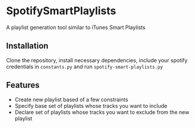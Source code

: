 # SpotifySmartPlaylists
A playlist generation tool similar to iTunes Smart Playlists

## Installation
Clone the repository, install necessary dependencies, include your spotify credentials in `constants.py` and run `spotify-smart-playlists.py`

## Features
- Create new playlist based of a few constraints
- Specify base set of playlists whose tracks you want to include
- Declare set of playlists whose tracks you want to exclude from the new playlist
